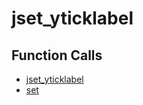 # jset_yticklabel

## Function Calls
- [jset_yticklabel](CSD/kCSD/ica/kCsd1D_ICA/STICA_UTIL/jset_yticklabel.md)
- [set](CSD/kCSD/ica/kCsd1D_ICA/STICA_UTIL/set.md)

